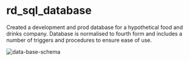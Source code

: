 # rd_sql_database
Created a development and prod database for a hypothetical food and drinks company. Database is normalised to fourth form and includes a number of triggers and procedures to ensure ease of use. 

![data-base-schema](https://github.com/finolacahill/rd_sql_database/schema.png)

